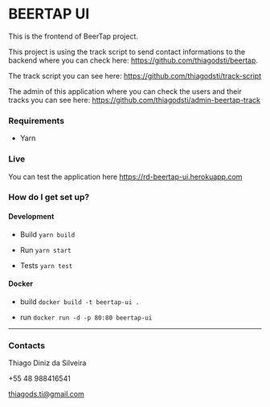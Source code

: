 # BEERTAP UI #

This is the frontend of BeerTap project. 

This project is using the track script to send contact informations to the backend where you can check here: https://github.com/thiagodsti/beertap.

The track script you can see here: https://github.com/thiagodsti/track-script

The admin of this application where you can check the users and their tracks you can see here: https://github.com/thiagodsti/admin-beertap-track

### Requirements

- Yarn

### Live

You can test the application here https://rd-beertap-ui.herokuapp.com

### How do I get set up? ###

#### Development

- Build
`yarn build`

- Run
`yarn start`

- Tests
`yarn test`

#### Docker

- build
`docker build -t beertap-ui .`

- run
`docker run -d -p 80:80 beertap-ui`

--------

### Contacts ###

Thiago Diniz da Silveira

+55 48 988416541

thiagods.ti@gmail.com
